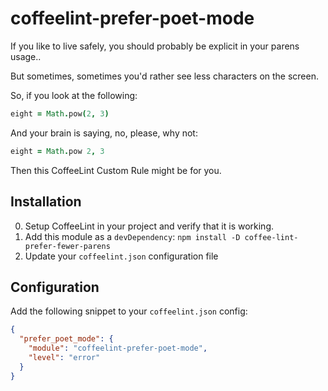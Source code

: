 # coffeelint-prefer-poet-mode

If you like to live safely, you should probably be explicit in your
parens usage..

But sometimes, sometimes you'd rather see less characters on the
screen.

So, if you look at the following:

```coffeescript
eight = Math.pow(2, 3)
```

And your brain is saying, no, please, why not:

```coffeescript
eight = Math.pow 2, 3
```

Then this CoffeeLint Custom Rule might be for you.

## Installation

0. Setup CoffeeLint in your project and verify that it is working.
1. Add this module as a `devDependency`: `npm install -D coffee-lint-prefer-fewer-parens`
2. Update your `coffeelint.json` configuration file

## Configuration

Add the following snippet to your `coffeelint.json` config:

```json
{
  "prefer_poet_mode": {
    "module": "coffeelint-prefer-poet-mode",
    "level": "error"
  }
}
```
